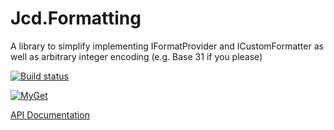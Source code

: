 # Jcd.Formatting
A library to simplify implementing IFormatProvider and ICustomFormatter as well as arbitrary integer encoding (e.g. Base 31 if you please)

[![Build status](https://ci.appveyor.com/api/projects/status/5lhmo0cnj8wc80yn?svg=true)](https://ci.appveyor.com/project/jason-c-daniels/jcd-formatting)

[![MyGet](https://img.shields.io/myget/jason-c-daniels/v/Jcd.Formatting)](https://www.myget.org/feed/jason-c-daniels/package/nuget/Jcd.Formatting)

[API Documentation](https://github.com/jason-c-daniels/Jcd.Formatting/blob/main/docs/Jcd_Formatting.md)
